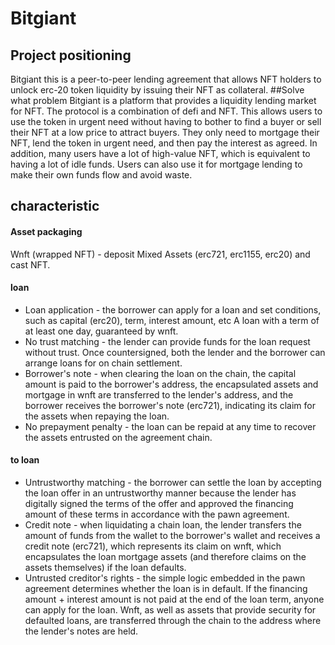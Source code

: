 # Bitgiant

## Project positioning
Bitgiant this is a peer-to-peer lending agreement that allows NFT holders to unlock erc-20 token liquidity by issuing their NFT as collateral.
##Solve what problem
Bitgiant is a platform that provides a liquidity lending market for NFT. The protocol is a combination of defi and NFT. This allows users to use the token in urgent need without having to bother to find a buyer or sell their NFT at a low price to attract buyers. They only need to mortgage their NFT, lend the token in urgent need, and then pay the interest as agreed. In addition, many users have a lot of high-value NFT, which is equivalent to having a lot of idle funds. Users can also use it for mortgage lending to make their own funds flow and avoid waste.
## characteristic

#### Asset packaging
Wnft (wrapped NFT) - deposit Mixed Assets (erc721, erc1155, erc20) and cast NFT.
#### loan
- Loan application - the borrower can apply for a loan and set conditions, such as capital (erc20), term, interest amount, etc
   A loan with a term of at least one day, guaranteed by wnft.
- No trust matching - the lender can provide funds for the loan request without trust. Once countersigned, both the lender and the borrower can arrange loans for on chain settlement.
- Borrower's note - when clearing the loan on the chain, the capital amount is paid to the borrower's address, the encapsulated assets and mortgage in wnft are transferred to the lender's address, and the borrower receives the borrower's note (erc721), indicating its claim for the assets when repaying the loan.
- No prepayment penalty - the loan can be repaid at any time to recover the assets entrusted on the agreement chain.
####   to loan
- Untrustworthy matching - the borrower can settle the loan by accepting the loan offer in an untrustworthy manner because the lender has digitally signed the terms of the offer and approved the financing amount of these terms in accordance with the pawn agreement.
- Credit note - when liquidating a chain loan, the lender transfers the amount of funds from the wallet to the borrower's wallet and receives a credit note (erc721), which represents its claim on wnft, which encapsulates the loan mortgage assets (and therefore claims on the assets themselves) if the loan defaults.
- Untrusted creditor's rights - the simple logic embedded in the pawn agreement determines whether the loan is in default. If the financing amount + interest amount is not paid at the end of the loan term, anyone can apply for the loan. Wnft, as well as assets that provide security for defaulted loans, are transferred through the chain to the address where the lender's notes are held.


